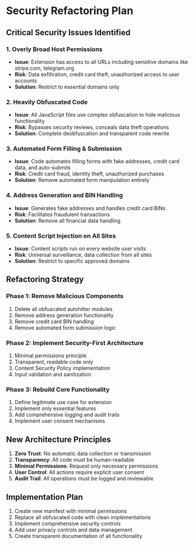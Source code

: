 # Security Refactoring Plan

## Critical Security Issues Identified

### 1. Overly Broad Host Permissions
- **Issue**: Extension has access to all URLs including sensitive domains like stripe.com, telegram.org
- **Risk**: Data exfiltration, credit card theft, unauthorized access to user accounts
- **Solution**: Restrict to essential domains only

### 2. Heavily Obfuscated Code
- **Issue**: All JavaScript files use complex obfuscation to hide malicious functionality
- **Risk**: Bypasses security reviews, conceals data theft operations
- **Solution**: Complete deobfuscation and transparent code rewrite

### 3. Automated Form Filling & Submission
- **Issue**: Code automates filling forms with fake addresses, credit card data, and auto-submits
- **Risk**: Credit card fraud, identity theft, unauthorized purchases
- **Solution**: Remove automated form manipulation entirely

### 4. Address Generation and BIN Handling
- **Issue**: Generates fake addresses and handles credit card BINs
- **Risk**: Facilitates fraudulent transactions
- **Solution**: Remove all financial data handling

### 5. Content Script Injection on All Sites
- **Issue**: Content scripts run on every website user visits
- **Risk**: Universal surveillance, data collection from all sites
- **Solution**: Restrict to specific approved domains

## Refactoring Strategy

### Phase 1: Remove Malicious Components
1. Delete all obfuscated autohitter modules
2. Remove address generation functionality
3. Remove credit card BIN handling
4. Remove automated form submission logic

### Phase 2: Implement Security-First Architecture
1. Minimal permissions principle
2. Transparent, readable code only
3. Content Security Policy implementation
4. Input validation and sanitization

### Phase 3: Rebuild Core Functionality
1. Define legitimate use case for extension
2. Implement only essential features
3. Add comprehensive logging and audit trails
4. Implement user consent mechanisms

## New Architecture Principles

1. **Zero Trust**: No automatic data collection or transmission
2. **Transparency**: All code must be human-readable
3. **Minimal Permissions**: Request only necessary permissions
4. **User Control**: All actions require explicit user consent
5. **Audit Trail**: All operations must be logged and reviewable

## Implementation Plan

1. Create new manifest with minimal permissions
2. Replace all obfuscated code with clean implementations
3. Implement comprehensive security controls
4. Add user privacy controls and data management
5. Create transparent documentation of all functionality

